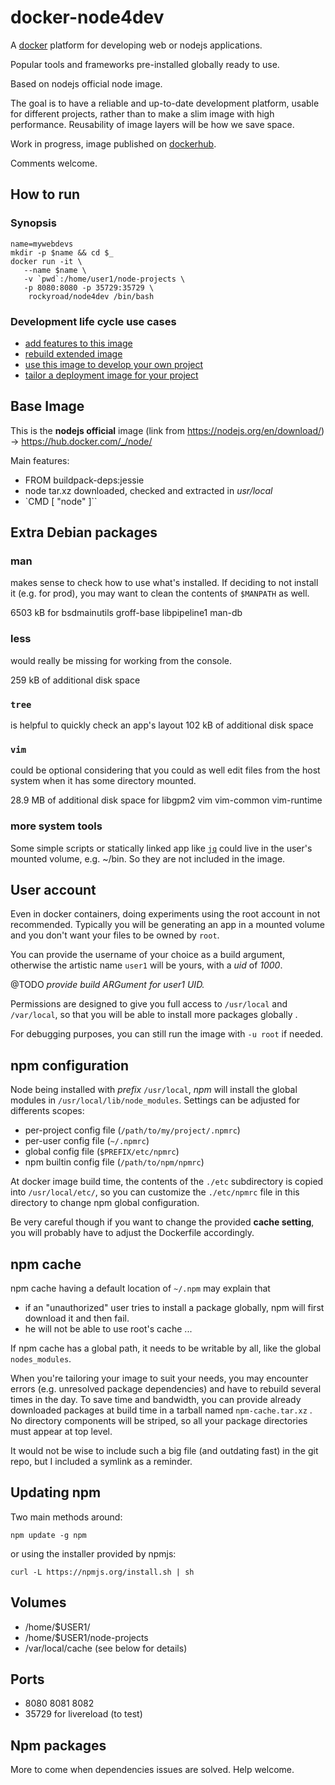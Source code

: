 # docker-node4dev

A [docker](https://www.docker.com/) platform for developing web or 
nodejs applications.

Popular tools and frameworks pre-installed globally
ready to use.

Based on nodejs official node image.

The goal is to have a reliable and up-to-date development platform,
usable for different projects, rather than to make a slim image
with high performance. Reusability of image layers will be how
we save space.

Work in progress, image published on 
[dockerhub](https://hub.docker.com/r/rockyroad/node4dev/).

Comments welcome.

## How to run

### Synopsis
	name=mywebdevs
	mkdir -p $name && cd $_
    docker run -it \
       --name $name \
       -v `pwd`:/home/user1/node-projects \
       -p 8080:8080 -p 35729:35729 \
		rockyroad/node4dev /bin/bash

### Development life cycle use cases
  - [add features to this image](workshop-extend/README.md)
  - [rebuild extended image](workshop-build/README.md)
  - [use this image to develop your own project](workshop-apps/README.md)
  - [tailor a deployment image for your project](workshop-deploy/README.md)

## Base Image

This is the **nodejs official** image (link from
<https://nodejs.org/en/download/>) -&gt;
<https://hub.docker.com/_/node/>

Main features:

- FROM buildpack-deps:jessie
- node tar.xz downloaded, checked and extracted in *usr/local*
- `CMD [ "node" ]``

## Extra Debian packages
### man
makes sense to check how to use what's installed. If deciding to
not install it (e.g. for prod), you may want to clean the contents of
`$MANPATH` as well.

6503 kB for bsdmainutils groff-base libpipeline1 man-db 

### less 
would really be missing for working from the console.

259 kB of additional disk space 

### `tree` 
is helpful to quickly check an app's layout 102 kB of
additional disk space 

### `vim` 
could be optional considering that you
could as well edit files from the host system when it has some
directory mounted. 

28.9 MB of additional disk space for libgpm2 vim vim-common vim-runtime

### more system tools

Some simple scripts or statically linked app like
[`jq`](https://github.com/stedolan/jq) could live in the user's mounted
volume, e.g. \~/bin. So they are not included in the image.

## User account

Even in docker containers, doing experiments using the root account in
not recommended. Typically you will be generating an app in a mounted
volume and you don't want your files to be owned by `root`.

You can provide the username of your choice as a build argument, otherwise
the artistic name `user1` will be yours, with a *uid* of *1000*.

@TODO *provide build ARGument for user1 UID.*

Permissions are designed to give you full access to `/usr/local` and 
`/var/local`, so that you will be able to install more packages globally .

For debugging purposes, you can still run the image with `-u root`
if needed.

## npm configuration
Node being installed with *prefix* `/usr/local`, *npm*
will install the global modules in `/usr/local/lib/node_modules`.
Settings can be adjusted for differents scopes:

-   per-project config file (`/path/to/my/project/.npmrc`)
-   per-user config file (`~/.npmrc`)
-   global config file (`$PREFIX/etc/npmrc`)
-   npm builtin config file (`/path/to/npm/npmrc`)

At docker image build time, the contents of the `./etc`
subdirectory is copied into `/usr/local/etc/`, so you can
customize the `./etc/npmrc` file in this directory to
change npm global configuration.

Be very careful though if you want to change the provided
**cache setting**, you will probably have to adjust the Dockerfile
accordingly.

## npm cache

npm cache having a default location of  `~/.npm` may explain that

-   if an "unauthorized" user tries to install a package globally, npm
    will first download it and then fail.
-   he will not be able to use root's cache ...

If npm cache has a global path, it needs to be writable by all,
like the global `nodes_modules`.

When you're tailoring your image to suit your needs, you may encounter errors
(e.g. unresolved package dependencies) and have to rebuild several times in
the day. To save time and bandwidth, you can provide already downloaded packages at build time in a tarball named `npm-cache.tar.xz` .
No directory components will be striped, so all your package directories
must appear at top level.

It would not be wise to include such a big file (and outdating fast)
in the git repo, but I included a symlink as a reminder.


## Updating npm
Two main methods around:

    npm update -g npm

or using the installer provided by npmjs:

    curl -L https://npmjs.org/install.sh | sh


## Volumes
- /home/$USER1/
- /home/$USER1/node-projects
- /var/local/cache (see below for details)

## Ports
 - 8080 8081 8082
 - 35729 for livereload  (to test)



## Npm packages

More to come when dependencies issues are solved. Help welcome.


